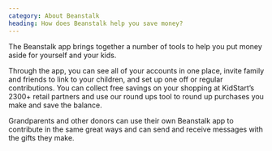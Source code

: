 ```yaml
---
category: About Beanstalk
heading: How does Beanstalk help you save money?
---
```


The Beanstalk app brings together a number of tools to help you put money aside for yourself and your kids.

Through the app, you can see all of your accounts in one place, invite family and friends to link to your children, and set up one off or regular contributions.  You can collect free savings on your shopping at KidStart’s 2300+ retail partners and use our round ups tool to round up purchases you make and save the balance.

Grandparents and other donors can use their own Beanstalk app to contribute in the same great ways and can send and receive messages with the gifts they make.